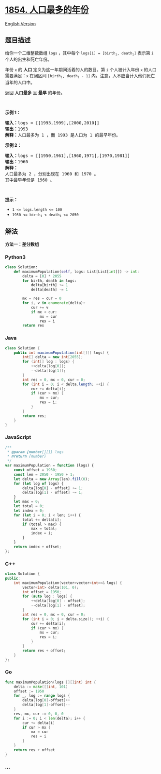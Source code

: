 # [1854. 人口最多的年份](https://leetcode.cn/problems/maximum-population-year)

[English Version](/solution/1800-1899/1854.Maximum%20Population%20Year/README_EN.md)

## 题目描述

<!-- 这里写题目描述 -->

<p>给你一个二维整数数组 <code>logs</code> ，其中每个 <code>logs[i] = [birth<sub>i</sub>, death<sub>i</sub>]</code> 表示第 <code>i</code> 个人的出生和死亡年份。</p>

<p>年份 <code>x</code> 的 <strong>人口</strong> 定义为这一年期间活着的人的数目。第 <code>i</code> 个人被计入年份 <code>x</code> 的人口需要满足：<code>x</code> 在闭区间 <code>[birth<sub>i</sub>, death<sub>i</sub> - 1]</code> 内。注意，人不应当计入他们死亡当年的人口中。</p>

<p>返回 <strong>人口最多</strong> 且 <strong>最早</strong> 的年份。</p>

<p> </p>

<p><strong>示例 1：</strong></p>

<pre><strong>输入：</strong>logs = [[1993,1999],[2000,2010]]
<strong>输出：</strong>1993
<strong>解释：</strong>人口最多为 1 ，而 1993 是人口为 1 的最早年份。
</pre>

<p><strong>示例 2：</strong></p>

<pre><strong>输入：</strong>logs = [[1950,1961],[1960,1971],[1970,1981]]
<strong>输出：</strong>1960
<strong>解释：</strong> 
人口最多为 2 ，分别出现在 1960 和 1970 。
其中最早年份是 1960 。</pre>

<p> </p>

<p><strong>提示：</strong></p>

<ul>
	<li><code>1 &lt;= logs.length &lt;= 100</code></li>
	<li><code>1950 &lt;= birth<sub>i</sub> &lt; death<sub>i</sub> &lt;= 2050</code></li>
</ul>

## 解法

<!-- 这里可写通用的实现逻辑 -->

**方法一：差分数组**

<!-- tabs:start -->

### **Python3**

<!-- 这里可写当前语言的特殊实现逻辑 -->

```python
class Solution:
    def maximumPopulation(self, logs: List[List[int]]) -> int:
        delta = [0] * 2055
        for birth, death in logs:
            delta[birth] += 1
            delta[death] -= 1

        mx = res = cur = 0
        for i, v in enumerate(delta):
            cur += v
            if mx < cur:
                mx = cur
                res = i
        return res
```

### **Java**

<!-- 这里可写当前语言的特殊实现逻辑 -->

```java
class Solution {
    public int maximumPopulation(int[][] logs) {
        int[] delta = new int[2055];
        for (int[] log : logs) {
            ++delta[log[0]];
            --delta[log[1]];
        }
        int res = 0, mx = 0, cur = 0;
        for (int i = 0; i < delta.length; ++i) {
            cur += delta[i];
            if (cur > mx) {
                mx = cur;
                res = i;
            }
        }
        return res;
    }
}
```

### **JavaScript**

```js
/**
 * @param {number[][]} logs
 * @return {number}
 */
var maximumPopulation = function (logs) {
    const offset = 1950;
    const len = 2050 - 1950 + 1;
    let delta = new Array(len).fill(0);
    for (let log of logs) {
        delta[log[0] - offset] += 1;
        delta[log[1] - offset] -= 1;
    }
    let max = 0;
    let total = 0;
    let index = 0;
    for (let i = 0; i < len; i++) {
        total += delta[i];
        if (total > max) {
            max = total;
            index = i;
        }
    }
    return index + offset;
};
```

### **C++**

```cpp
class Solution {
public:
    int maximumPopulation(vector<vector<int>>& logs) {
        vector<int> delta(101, 0);
        int offset = 1950;
        for (auto log : logs) {
            ++delta[log[0] - offset];
            --delta[log[1] - offset];
        }
        int res = 0, mx = 0, cur = 0;
        for (int i = 0; i < delta.size(); ++i) {
            cur += delta[i];
            if (cur > mx) {
                mx = cur;
                res = i;
            }
        }
        return res + offset;
    }
};
```

### **Go**

```go
func maximumPopulation(logs [][]int) int {
	delta := make([]int, 101)
	offset := 1950
	for _, log := range logs {
		delta[log[0]-offset]++
		delta[log[1]-offset]--
	}
	res, mx, cur := 0, 0, 0
	for i := 0; i < len(delta); i++ {
		cur += delta[i]
		if cur > mx {
			mx = cur
			res = i
		}
	}
	return res + offset
}
```

### **...**

```

```

<!-- tabs:end -->
